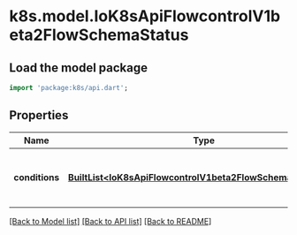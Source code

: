 # k8s.model.IoK8sApiFlowcontrolV1beta2FlowSchemaStatus

## Load the model package
```dart
import 'package:k8s/api.dart';
```

## Properties
Name | Type | Description | Notes
------------ | ------------- | ------------- | -------------
**conditions** | [**BuiltList&lt;IoK8sApiFlowcontrolV1beta2FlowSchemaCondition&gt;**](IoK8sApiFlowcontrolV1beta2FlowSchemaCondition.md) | `conditions` is a list of the current states of FlowSchema. | [optional] 

[[Back to Model list]](../README.md#documentation-for-models) [[Back to API list]](../README.md#documentation-for-api-endpoints) [[Back to README]](../README.md)


